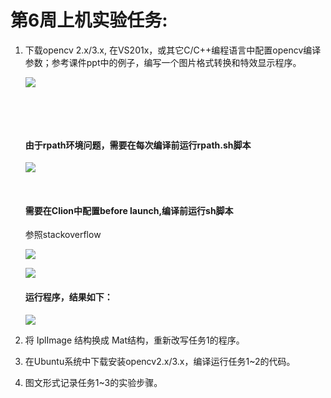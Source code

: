 

# 第6周上机实验任务:

1. 下载opencv 2.x/3.x,  在VS201x，或其它C/C++编程语言中配置opencv编译参数；参考课件ppt中的例子，编写一个图片格式转换和特效显示程序。

   ![](https://ws2.sinaimg.cn/large/006tNc79gy1fqfq3j15taj31ig12itju.jpg)

   ​

   ​

   #### 由于rpath环境问题，需要在每次编译前运行rpath.sh脚本

   ![](https://ws4.sinaimg.cn/large/006tNc79gy1fqfrud20nej31bg122qto.jpg)

   ​

   #### 需要在Clion中配置before launch,编译前运行sh脚本

   参照stackoverflow

   ![](https://ws3.sinaimg.cn/large/006tNc79gy1fqfrwji9b8j315y0c0gnz.jpg)

   ![](https://ws3.sinaimg.cn/large/006tNc79gy1fqfrt59bu5j31kw0zin9e.jpg)

   #### 运行程序，结果如下：

   ![](https://ws2.sinaimg.cn/large/006tNc79gy1fqfrxmuia7j310o16wwjv.jpg)

2. 将 IplImage 结构换成 Mat结构，重新改写任务1的程序。

3. 在Ubuntu系统中下载安装opencv2.x/3.x，编译运行任务1~2的代码。

4. 图文形式记录任务1~3的实验步骤。